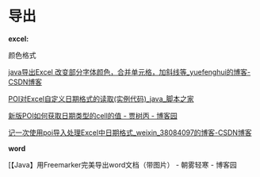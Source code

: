 # 导出

**excel:**

颜色格式

[java导出Excel 改变部分字体颜色，合并单元格，加斜线等_yuefenghui的博客-CSDN博客](https://blog.csdn.net/yuefenghui/article/details/67673994)

[POI对Excel自定义日期格式的读取(实例代码)_java_脚本之家](https://www.jb51.net/article/96665.htm)

[新版POI如何获取日期类型的cell的值 - 贾树丙 - 博客园](https://www.cnblogs.com/acm-bingzi/p/6674834.html)

[记一次使用poi导入处理Excel中日期格式_weixin_38084097的博客-CSDN博客](https://blog.csdn.net/weixin_38084097/article/details/77242508?utm_medium=distribute.pc_relevant.none-task-blog-BlogCommendFromMachineLearnPai2-4.channel_param&depth_1-utm_source=distribute.pc_relevant.none-task-blog-BlogCommendFromMachineLearnPai2-4.channel_param)

**word**

[【Java】用Freemarker完美导出word文档（带图片） - 朝雾轻寒 - 博客园